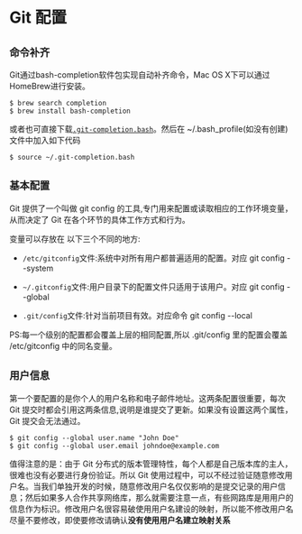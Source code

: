 # Git 配置

## `命令补齐`
Git通过bash-completion软件包实现自动补齐命令，Mac OS X下可以通过HomeBrew进行安装。

	$ brew search completion
	$ brew install bash-completion


或者也可直接下载[`.git-completion.bash`](https://raw.githubusercontent.com/git/git/master/contrib/completion/git-completion.bash)。然后在 ~/.bash_profile(如没有创建)文件中加入如下代码

	$ source ~/.git-completion.bash

## `基本配置`

Git 提供了一个叫做 git config 的工具,专门用来配置或读取相应的工作环境变量，从而决定了 Git 在各个环节的具体工作方式和行为。

变量可以存放在 以下三个不同的地方:

* `/etc/gitconfig`文件:系统中对所有用户都普遍适用的配置。对应 git config --system

* `~/.gitconfig`文件:用户目录下的配置文件只适用于该用户。对应 git config --global 

* `.git/config`文件:针对当前项目有效。对应命令 git config --local


PS:每一个级别的配置都会覆盖上层的相同配置,所以 .git/config 里的配置会覆盖 /etc/gitconfig 中的同名变量。

## `用户信息`


第一个要配置的是你个人的用户名称和电子邮件地址。这两条配置很重要，每次 Git 提交时都会引用这两条信息,说明是谁提交了更新。如果没有设置这两个属性，Git 提交会无法通过。

 
	$ git config --global user.name "John Doe"
	$ git config --global user.email johndoe@example.com


值得注意的是：由于 Git 分布式的版本管理特性，每个人都是自己版本库的主人，很难也没有必要进行身份验证。所以 Git 使用过程中，可以不经过验证随意修改用户名。当我们单独开发的时候，随意修改用户名仅仅影响的是提交记录的用户信息；然后如果多人合作共享网络库，那么就需要注意一点，有些网路库是用用户的信息作为标识。修改用户名很容易破使用用户名建设的映射，所以能不修改用户名尽量不要修改，即使要修改请确认**没有使用用户名建立映射关系**
